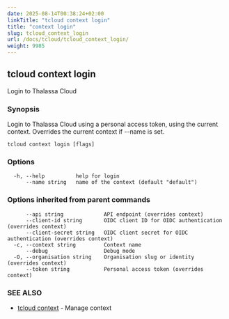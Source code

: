 ```yaml
---
date: 2025-08-14T00:38:24+02:00
linkTitle: "tcloud context login"
title: "context login"
slug: tcloud_context_login
url: /docs/tcloud/tcloud_context_login/
weight: 9985
---
```

## tcloud context login

Login to Thalassa Cloud

### Synopsis

Login to Thalassa Cloud using a personal access token, using the current context. Overrides the current context if --name is set.

```
tcloud context login [flags]
```

### Options

```
  -h, --help          help for login
      --name string   name of the context (default "default")
```

### Options inherited from parent commands

```
      --api string             API endpoint (overrides context)
      --client-id string       OIDC client ID for OIDC authentication (overrides context)
      --client-secret string   OIDC client secret for OIDC authentication (overrides context)
  -c, --context string         Context name
      --debug                  Debug mode
  -O, --organisation string    Organisation slug or identity (overrides context)
      --token string           Personal access token (overrides context)
```

### SEE ALSO

* [tcloud context](/docs/tcloud/tcloud_context/)	 - Manage context

